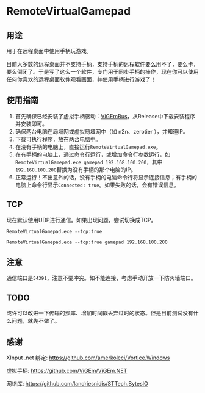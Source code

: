 # RemoteVirtualGamepad

## 用途
用于在远程桌面中使用手柄玩游戏。

目前大多数的远程桌面并不支持手柄，支持手柄的远程软件要么用不了，要么卡，要么倒闭了。于是写了这么一个软件，专门用于同步手柄的操作，现在你可以使用任何你喜欢的远程桌面软件观看画面，并使用手柄进行游戏了！

## 使用指南
1. 首先确保已经安装了虚拟手柄驱动：[ViGEmBus](https://github.com/ViGEm/ViGEmBus)，从Release中下载安装程序并安装即可。
2. 确保两台电脑在局域网或虚拟局域网中（如 n2n、zerotier ），并知道IP。
3. 下载可执行程序，放在两台电脑中。
4. 在没有手柄的电脑上，直接运行`RemoteVirtualGamepad.exe`。
5. 在有手柄的电脑上，通过命令行运行，或增加命令行参数运行，如`RemoteVirtualGamepad.exe gamepad 192.168.100.200`，其中`192.168.100.200`替换为没有手柄的那个电脑的IP。
6. 正常运行！不出意外的话，没有手柄的电脑命令行将显示连接信息；有手柄的电脑上命令行显示`Connected: true`。如果失败的话，会有错误信息。

## TCP
现在默认使用UDP进行通信。如果出现问题，尝试切换成TCP。
```
RemoteVirtualGamepad.exe --tcp:true
```

```
RemoteVirtualGamepad.exe --tcp:true gamepad 192.168.100.200
```

## 注意
通信端口是`54391`，注意不要冲突。如不能连接，考虑手动开放一下防火墙端口。

## TODO
或许可以改进一下传输的频率、增加时间戳丢弃过时的状态。但是目前测试没有什么问题，就先不做了。

## 感谢
XInput .net 绑定: https://github.com/amerkoleci/Vortice.Windows

虚拟手柄: https://github.com/ViGEm/ViGEm.NET

网络库: https://github.com/landriesnidis/STTech.BytesIO
